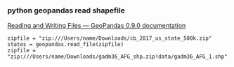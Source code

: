 ### python geopandas read shapefile


[Reading and Writing Files — GeoPandas 0.9.0 documentation](https://geopandas.org/docs/user_guide/io.html "Reading and Writing Files — GeoPandas 0.9.0 documentation")




```
zipfile = "zip:///Users/name/Downloads/cb_2017_us_state_500k.zip"
states = geopandas.read_file(zipfile)
zipfile = "zip:///Users/name/Downloads/gadm36_AFG_shp.zip!data/gadm36_AFG_1.shp"

```
